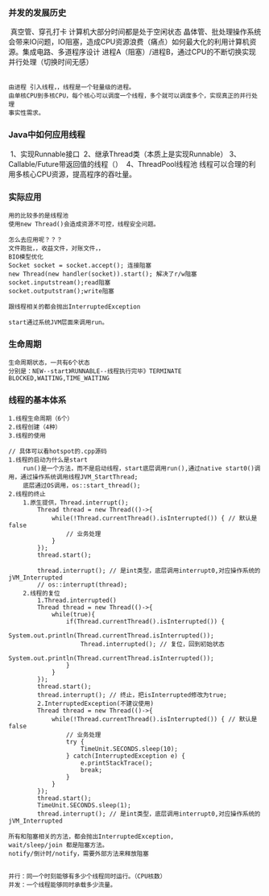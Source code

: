 ### 并发的发展历史
​    真空管、穿孔打卡   计算机大部分时间都是处于空闲状态
​    晶体管、批处理操作系统   会带来IO问题，IO阻塞，造成CPU资源浪费（痛点）如何最大化的利用计算机资源。
​    集成电路、多道程序设计   进程A（阻塞）/进程B，通过CPU的不断切换实现并行处理（切换时间无感）
​    
​    

    由进程 引入线程，，线程是一个轻量级的进程。
    由单核CPU到多核CPU，每个核心可以调度一个线程，多个就可以调度多个，实现真正的并行处理
    事实性需求。

### Java中如何应用线程
​    1、实现Runnable接口
​    2、继承Thread类（本质上是实现Runnable）
​    3、Callable/Future带返回值的线程（）
​    4、ThreadPool线程池
​    线程可以合理的利用多核心CPU资源，提高程序的吞吐量。
​    

### 实际应用

    用的比较多的是线程池
    使用new Thread()会造成资源不可控，线程安全问题。
    
    怎么去应用呢？？？
    文件跑批，，收益文件，对账文件，，
    BIO模型优化
    Socket socket = socket.accept(); 连接阻塞
    new Thread(new handler(socket)).start(); 解决了r/w阻塞
    socket.inputstream();read阻塞
    socket.outputstram();write阻塞
        
    跟线程相关的都会抛出InterruptedException
    
    start通过系统JVM层面来调用run。

### 生命周期

    生命周期状态，一共有6个状态
    分别是：NEW--start》RUNNABLE--线程执行完毕》TERMINATE
    BLOCKED,WAITING,TIME_WAITING

### 线程的基本体系

    1.线程生命周期（6个）
    2.线程创建（4种）
    3.线程的使用
    
    // 具体可以看hotspot的.cpp源码
    1.线程的启动为什么是start
        run()是一个方法，而不是启动线程，start底层调用run(),通过native start0()调用，通过操作系统调用线程JVM_StartThread;
        底层通过OS调用，os::start_thread();
    2.线程的终止
        1.原生提供，Thread.interrupt();
            Thread thread = new Thread(()->{
                while(!Thread.currentThread().isInterrupted()) { // 默认是false
                    // 业务处理              
                }          
            });
            thread.start();
            
            thread.interrupt(); // 是int类型，底层调用interrupt0,对应操作系统的jVM_Interrupted
            // os::interrupt(thread);
        2.线程的复位
            1.Thread.interrupted()
            Thread thread = new Thread(()->{
                while(true){
                    if(Thread.currentThread().isInterrupted()) {
                        System.out.println(Thread.currentThread.isInterrupted());
                        Thread.interrupted(); // 复位，回到初始状态
                        System.out.println(Thread.currentThread.isInterrupted());
                    }
                }
            });
            thread.start();
            thread.interrupt(); // 终止，把isInterrupted修改为true;
            2.InterruptedException(不建议使用)
            Thread thread = new Thread(()->{
                while(!Thread.currentThread().isInterrupted()) { // 默认是false
                    // 业务处理
                    try {
                        TimeUnit.SECONDS.sleep(10);
                    } catch(InterruptedException e) {
                        e.printStackTrace();
                        break;
                    }
                }      
            });
            thread.start();
            TimeUnit.SECONDS.sleep(1);
            thread.interrupt(); // 是int类型，底层调用interrupt0,对应操作系统的jVM_Interrupted
            
    所有和阻塞相关的方法，都会抛出InterruptedException,
    wait/sleep/join 都是阻塞方法。
    notify/倒计时/notify，需要外部方法来释放阻塞


    并行：同一个时刻能够有多少个线程同时运行。（CPU核数）
    并发：一个线程能够同时承载多少流量。









